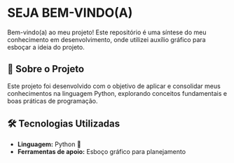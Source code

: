 # SEJA BEM-VINDO(A) 

Bem-vindo(a) ao meu projeto! Este repositório é uma síntese do meu conhecimento em desenvolvimento, onde utilizei auxílio gráfico para esboçar a ideia do projeto.

## 🚀 Sobre o Projeto

Este projeto foi desenvolvido com o objetivo de aplicar e consolidar meus conhecimentos na linguagem Python, explorando conceitos fundamentais e boas práticas de programação.

## 🛠 Tecnologias Utilizadas

- **Linguagem:** Python 🐍
- **Ferramentas de apoio:** Esboço gráfico para planejamento



